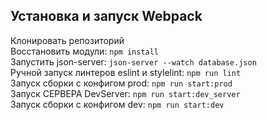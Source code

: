 ## Установка и запуск Webpack

Клонировать репозиторий  
Восстановить модули: `npm install`  
Запустить json-server: `json-server --watch database.json`  
Ручной запуск линтеров eslint и stylelint: `npm run lint`   
Запуск сборки с конфигом prod: `npm run start:prod`  
Запуск СЕРВЕРА DevServer: `npm run start:dev_server`  
Запуск сборки с конфигом dev: `npm run start:dev`  
